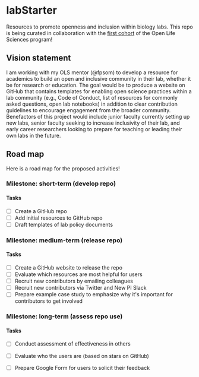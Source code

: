 # labStarter
Resources to promote openness and inclusion within biology labs. This repo is being curated in collaboration with the [first cohort](https://github.com/open-life-science/ols-1) of the Open Life Sciences program! 

## Vision statement
I am working with my OLS mentor (@fpsom) to develop a resource for academics to build an open and inclusive community in their lab, whether it be for research or education. The goal would be to produce a website on GitHub that contains templates for enabling open science practices within a lab community (e.g., Code of Conduct, list of resources for commonly asked questions, open lab notebooks) in addition to clear contribution guidelines to encourage engagement from the broader community. Benefactors of this project would include junior faculty currently setting up new labs, senior faculty seeking to increase inclusivity of their lab, and early career researchers looking to prepare for teaching or leading their own labs in the future.

## Road map
Here is a road map for the proposed activities!

### Milestone: short-term (develop repo)
#### Tasks
- [ ] Create a GitHub repo
- [ ] Add initial resources to GitHub repo
- [ ] Draft templates of lab policy documents

### Milestone: medium-term (release repo)
#### Tasks
- [ ] Create a GitHub website to release the repo
- [ ] Evaluate which resources are most helpful for users
- [ ] Recruit new contributors by emailing colleagues
- [ ] Recruit new contributors via Twitter and New PI Slack
- [ ] Prepare example case study to emphasize why it's important for contributors to get involved

### Milestone: long-term (assess repo use)
#### Tasks
- [ ] Conduct assessment of effectiveness in others
- [ ] Evaluate who the users are (based on stars on GitHub)
- [ ] Prepare Google Form for users to solicit their feedback

